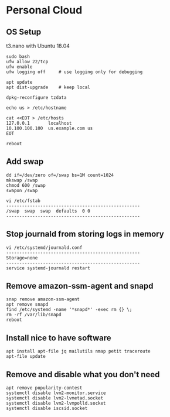 # Personal Cloud

## OS Setup
t3.nano with Ubuntu 18.04
```
sudo bash
ufw allow 22/tcp
ufw enable
ufw logging off     # use logging only for debugging

apt update
apt dist-upgrade    # keep local

dpkg-reconfigure tzdata

echo us > /etc/hostname

cat <<EOT > /etc/hosts
127.0.0.1       localhost
10.100.100.100  us.example.com us
EOT

reboot
```

## Add swap
```
dd if=/dev/zero of=/swap bs=1M count=1024
mkswap /swap
chmod 600 /swap
swapon /swap

vi /etc/fstab
---------------------------------------------------
/swap  swap  swap  defaults  0 0
---------------------------------------------------
```

## Stop journald from storing logs in memory
```
vi /etc/systemd/journald.conf
---------------------------------------------------
Storage=none
---------------------------------------------------
service systemd-journald restart
```

## Remove amazon-ssm-agent and snapd
```
snap remove amazon-ssm-agent
apt remove snapd
find /etc/systemd -name '*snapd*' -exec rm {} \;
rm -rf /var/lib/snapd
reboot
```

## Install nice to have software
```
apt install apt-file jq mailutils nmap petit traceroute
apt-file update
```

## Remove and disable what you don't need
```
apt remove popularity-contest
systemctl disable lvm2-monitor.service
systemctl disable lvm2-lvmetad.socket
systemctl disable lvm2-lvmpolld.socket
systemctl disable iscsid.socket
```
